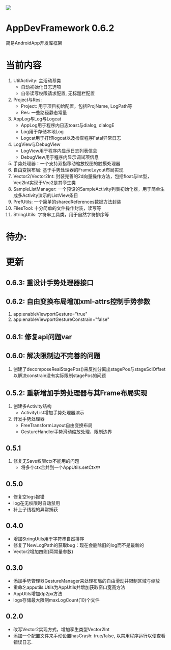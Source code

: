[![](https://jitpack.io/v/AIDEProjects/AppDevFramework.svg)](https://jitpack.io/#AIDEProjects/AppDevFramework)

# AppDevFramework 0.6.2
简易AndroidApp开发库框架

# 当前内容
1. UtilActivity: 主活动基类
	- 自动初始化日志选项
	- 自带读写权限请求配置, 无标题栏配置
1. Project与Res:
	- Project: 用于项目初始配置，包括ProjName, LogPath等
	- Res: 一些路径静态常量
1. AppLog与Log与Logcat
	- AppLog用于程序内日志toast与dialog, dialogE
	- Log用于存储本地Log
	- Logcat用于打印logcat以及检查程序Fatal异常日志
1. LogView与DebugView
	- LogView用于程序内显示日志列表信息
	- DebugView用于程序内显示调试项信息
1. 手势处理器：一个支持双指移动缩放视图的触摸处理器
1. 自由变换布局: 基于手势处理器的FrameLayout布局实现
1. Vector2/Vector2Int: 封装完善的2d向量操作方法，包括float与Int型，Vec2Int实现于Vec2是其孪生类
1. SampleListManager: 一个预设的SampleActivity列表初始化器，用于简单生成多Activity演示的ListView条目
1. PrefUtils: 一个简单的sharedReferences数据方法封装
1. FilesTool: 十分简单的文件操作封装，读写等
1. StringUtils: 字符串工具类，用于自然字符排序等

# 待办: 

# 更新
## 0.6.3: 重设计手势处理器接口

## 0.6.2: 自由变换布局增加xml-attrs控制手势参数
1. app:enableViewportGesture="true"
2. app:enableViewportGestureConstrain="false"

## 0.6.1: 修复api问题var

## 0.6.0: 解决限制边不完善的问题
1. 创建了decomposeRealStagePos()来反推分离出stagePos与stageSclOffset以解决constrain没有实际限制stagePos的问题

## 0.5.2: 重新增加手势处理器与其Frame布局实现
1. 创建多Activity结构
	- ActivityList增加手势处理器演示
1. 开发手势处理器
	- FreeTransformLayout自由变换布局
	- GestureHandler手势滑动缩放处理，限制边界

## 0.5.1
1. 修复无Save权限ctx不能用的问题
	- 将多个ctx合并到一个AppUtils.setCtx中


## 0.5.0
- 修复空logs报错
- log在无权限时自动禁用
- 补上子线程的异常捕获

## 0.4.0
- 增加StringUtils用于字符串自然排序
- 修复了NewLogPath的获取bug：现在会删除旧的log而不是最新的
- Vector2增加四则(两常量参数)

## 0.3.0
- 添加手势管理器GestureManager来处理布局的自由滑动并限制区域与缩放
- 重命名apputils.Utils为AppUtils并增加获取窗口宽高方法
- AppUtils增加dp2px方法
- logs存储最大限制maxLogCount(10)个文件

## 0.2.0
- 改写Vector2实现方式，增加孪生类型Vector2Int
- 添加一个配置文件来手动设置hasCrash: true/false, 以禁用程序运行以便查看错误日志.


